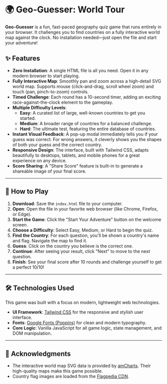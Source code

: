 # 🌍 Geo-Guesser: World Tour

**Geo-Guesser** is a fun, fast-paced geography quiz game that runs entirely in your browser. It challenges you to find countries on a fully interactive world map against the clock. No installation needed—just open the file and start your adventure!



## ✨ Features

* **Zero Installation**: A single HTML file is all you need. Open it in any modern browser to start playing.
* **Fully Interactive Map**: Smoothly pan and zoom across a high-detail SVG world map. Supports mouse (click-and-drag, scroll wheel zoom) and touch (pan, pinch-to-zoom) controls.
* **Timed Challenge**: Each round has a 10-second timer, adding an exciting race-against-the-clock element to the gameplay.
* **Multiple Difficulty Levels**:
    * **Easy**: A curated list of large, well-known countries to get you started.
    * **Medium**: A broader range of countries for a balanced challenge.
    * **Hard**: The ultimate test, featuring the entire database of countries.
* **Instant Visual Feedback**: A pop-up modal immediately tells you if your guess was correct. For wrong answers, it cleverly shows you the shapes of both your guess and the correct country.
* **Responsive Design**: The interface, built with Tailwind CSS, adapts beautifully to desktops, tablets, and mobile phones for a great experience on any device.
* **Score Sharing**: A "Share Score" feature is built-in to generate a shareable image of your final score.

---

## 🚀 How to Play

1.  **Download**: Save the `index.html` file to your computer.
2.  **Open**: Open the file in your favorite web browser (like Chrome, Firefox, or Edge).
3.  **Start the Game**: Click the "Start Your Adventure" button on the welcome screen.
4.  **Choose a Difficulty**: Select Easy, Medium, or Hard to begin the quiz.
5.  **Find the Country**: For each question, you'll be shown a country's name and flag. Navigate the map to find it.
6.  **Guess**: Click on the country you believe is the correct one.
7.  **Continue**: After seeing your result, click "Next" to move to the next question.
8.  **Finish**: See your final score after 10 rounds and challenge yourself to get a perfect 10/10!

---

## 🛠️ Technologies Used

This game was built with a focus on modern, lightweight web technologies.

* **UI Framework**: [Tailwind CSS](https://tailwindcss.com/) for the responsive and stylish user interface.
* **Fonts**: [Google Fonts (Poppins)](https://fonts.google.com/specimen/Poppins) for clean and modern typography.
* **Core Logic**: Vanilla JavaScript for all game logic, state management, and DOM manipulation.

---

## 🙏 Acknowledgments

* The interactive world map SVG data is provided by [amCharts](https://www.amcharts.com/). Their high-quality maps make this game possible.
* Country flag images are loaded from the [Flagpedia CDN](https://flagpedia.net/download/api).